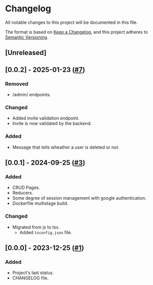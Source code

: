 # Changelog

All notable changes to this project will be documented in this file.

The format is based on [Keep a Changelog](https://keepachangelog.com/en/1.0.0/),
and this project adheres to [Semantic Versioning](https://semver.org/spec/v2.0.0.html).

## [Unreleased]

## [0.0.2] - 2025-01-23 ([#7](https://github.com/soria-lucas/qrsec_frontend/pull/7))
### Removed
- /admin/ endpoints.

### Changed
- Added invite validation endpoint.
- Invite is now validated by the backend.

### Added
- Message that tells wheather a user is deleted or not.

## [0.0.1] - 2024-09-25 ([#3](https://github.com/soria-lucas/qrsec_frontend/pull/3))
### Added
- CRUD Pages.
- Reducers.
- Some degree of session management with google authentication.
- Dockerfile multistage build.

### Changed
- Migrated from js to tsx.
  - Added `tsconfig.json` file.

## [0.0.0] - 2023-12-25 ([#1](https://github.com/soria-lucas/qrsec_frontend/pull/1))
### Added
- Project's last status.
- CHANGELOG file.
